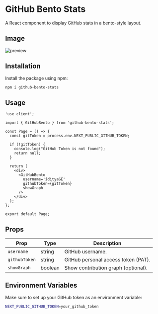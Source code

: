 # GitHub Bento Stats

A React component to display GitHub stats in a bento-style layout.

## Image
![preview](https://res.cloudinary.com/dwdbqwqxk/image/upload/v1740995404/Screenshot_2025-03-03_030157_kq3hmb.png)

## Installation

Install the package using npm:

```sh
npm i github-bento-stats
```

## Usage

```tsx
'use client';

import { GitHubBento } from 'github-bento-stats';

const Page = () => {
  const gitToken = process.env.NEXT_PUBLIC_GITHUB_TOKEN;
  
  if (!gitToken) {
    console.log("GitHub Token is not found");
    return null;
  }

  return (
    <div>
      <GitHubBento
        username='idityaGE'
        githubToken={gitToken}
        showGraph
      />
    </div>
  );
};

export default Page;
```

## Props

| Prop         | Type     | Description                            |
|-------------|---------|--------------------------------|
| `username`  | string  | GitHub username.                  |
| `githubToken` | string  | GitHub personal access token (PAT). |
| `showGraph` | boolean | Show contribution graph (optional). |

## Environment Variables

Make sure to set up your GitHub token as an environment variable:

```sh
NEXT_PUBLIC_GITHUB_TOKEN=your_github_token
```
